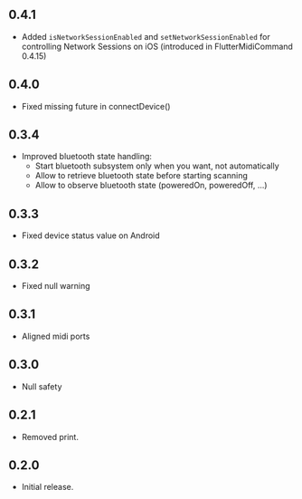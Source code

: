 ## 0.4.1
- Added `isNetworkSessionEnabled` and `setNetworkSessionEnabled` for controlling Network Sessions on iOS (introduced in FlutterMidiCommand 0.4.15)

## 0.4.0
- Fixed missing future in connectDevice()

## 0.3.4
- Improved bluetooth state handling:
  - Start bluetooth subsystem only when you want, not automatically
  - Allow to retrieve bluetooth state before starting scanning
  - Allow to observe bluetooth state (poweredOn, poweredOff, ...)
  
## 0.3.3
- Fixed device status value on Android

## 0.3.2
- Fixed null warning

## 0.3.1
- Aligned midi ports

## 0.3.0
- Null safety

## 0.2.1
- Removed print.

## 0.2.0
- Initial release.